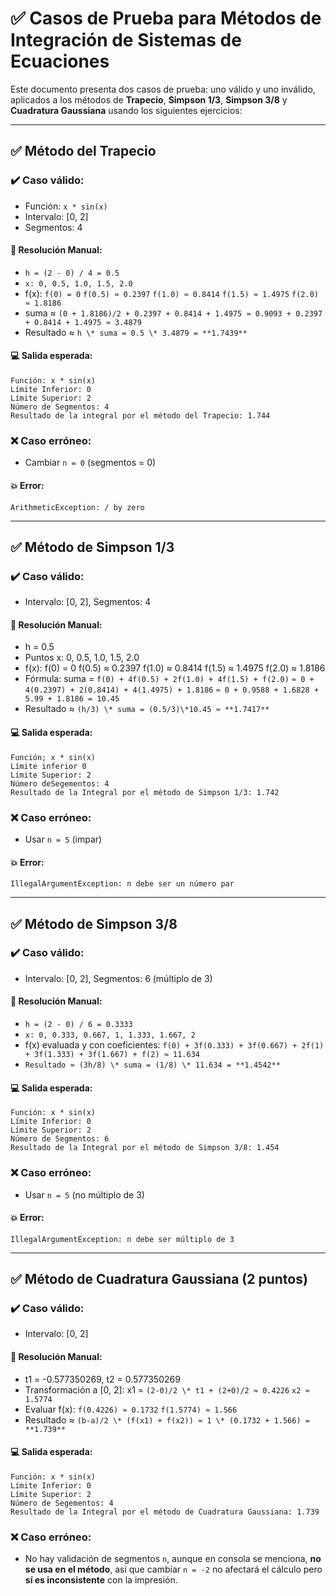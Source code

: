 # ✅ Casos de Prueba para Métodos de Integración de Sistemas de Ecuaciones

Este documento presenta dos casos de prueba: uno válido y uno inválido, aplicados a los métodos de **Trapecio**, **Simpson 1/3**, **Simpson 3/8** y **Cuadratura Gaussiana** usando los siguientes ejercicios:

---
## ✅ Método del Trapecio

### ✔️ Caso válido:

* Función: `x * sin(x)`
* Intervalo: \[0, 2]
* Segmentos: 4

#### 🧠 Resolución Manual:

* `h = (2 - 0) / 4 = 0.5`
* `x: 0, 0.5, 1.0, 1.5, 2.0`
* f(x):
  `f(0) = 0`
  `f(0.5) ≈ 0.2397`
  `f(1.0) ≈ 0.8414`
  `f(1.5) ≈ 1.4975`
  `f(2.0) ≈ 1.8186`
* suma ≈ `(0 + 1.8186)/2 + 0.2397 + 0.8414 + 1.4975 ≈ 0.9093 + 0.2397 + 0.8414 + 1.4975 ≈ 3.4879`
* Resultado ≈ `h \* suma = 0.5 \* 3.4879 = **1.7439** `

#### 💻 Salida esperada:

```plaintext
Función: x * sin(x)
Límite Inferior: 0
Límite Superior: 2
Número de Segmentos: 4
Resultado de la integral por el método del Trapecio: 1.744
```

### ❌ Caso erróneo:

* Cambiar `n = 0` (segmentos = 0)

#### 💥 Error:

```plaintext
ArithmeticException: / by zero
```

---

## ✅ Método de Simpson 1/3

### ✔️ Caso válido:

* Intervalo: \[0, 2], Segmentos: 4

#### 🧠 Resolución Manual:

* h = 0.5
* Puntos x: 0, 0.5, 1.0, 1.5, 2.0
* f(x):
  f(0) = 0
  f(0.5) ≈ 0.2397
  f(1.0) ≈ 0.8414
  f(1.5) ≈ 1.4975
  f(2.0) ≈ 1.8186
* Fórmula:
  suma = `f(0) + 4f(0.5) + 2f(1.0) + 4f(1.5) + f(2.0)`
  `≈ 0 + 4(0.2397) + 2(0.8414) + 4(1.4975) + 1.8186`
  `≈ 0 + 0.9588 + 1.6828 + 5.99 + 1.8186 = 10.45`
* Resultado ≈ `(h/3) \* suma = (0.5/3)\*10.45 ≈ **1.7417**`

#### 💻 Salida esperada:

```plaintext
Función; x * sin(x)
Límite inferior 0
Límite Superior: 2
Número deSegementos: 4
Resultado de la Integral por el método de Simpson 1/3: 1.742
```

### ❌ Caso erróneo:

* Usar `n = 5` (impar)

#### 💥 Error:

```plaintext
IllegalArgumentException: n debe ser un número par
```

---

## ✅ Método de Simpson 3/8

### ✔️ Caso válido:

* Intervalo: \[0, 2], Segmentos: 6 (múltiplo de 3)

#### 🧠 Resolución Manual:

* `h = (2 - 0) / 6 = 0.3333`
* `x: 0, 0.333, 0.667, 1, 1.333, 1.667, 2`
* f(x) evaluada y con coeficientes:
  `f(0) + 3f(0.333) + 3f(0.667) + 2f(1) + 3f(1.333) + 3f(1.667) + f(2) ≈ 11.634`
* `Resultado ≈ (3h/8) \* suma = (1/8) \* 11.634 = **1.4542**`

#### 💻 Salida esperada:

```plaintext
Función: x * sin(x)
Límite Inferior: 0
Límite Superior: 2
Número de Segmentos: 6
Resultado de la Integral por el método de Simpson 3/8: 1.454
```

### ❌ Caso erróneo:

* Usar `n = 5` (no múltiplo de 3)

#### 💥 Error:

```plaintext
IllegalArgumentException: n debe ser múltiplo de 3
```

---

## ✅ Método de Cuadratura Gaussiana (2 puntos)

### ✔️ Caso válido:

* Intervalo: \[0, 2]

#### 🧠 Resolución Manual:

* t1 = -0.577350269, t2 = 0.577350269
* Transformación a \[0, 2]:
  x1 = `(2-0)/2 \* t1 + (2+0)/2 ≈ 0.4226`
  `x2 ≈ 1.5774`
* Evaluar f(x):
  `f(0.4226) ≈ 0.1732`
  `f(1.5774) ≈ 1.566`
* Resultado ≈ `(b-a)/2 \* (f(x1) + f(x2)) ≈ 1 \* (0.1732 + 1.566) = **1.739**`

#### 💻 Salida esperada:

```plaintext
Función: x * sin(x)
Límite Inferior: 0
Límite Superior: 2
Número de Segementos: 4
Resultado de la Integral por el método de Cuadratura Gaussiana: 1.739
```

### ❌ Caso erróneo:

* No hay validación de segmentos `n`, aunque en consola se menciona, **no se usa en el método**, así que cambiar `n = -2` no afectará el cálculo pero **sí es inconsistente** con la impresión.

